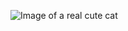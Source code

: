 ![Image of a real cute cat](https://i.pinimg.com/736x/f0/1e/e0/f01ee02f387647e8f2e8218284f6c6c6.jpg)
